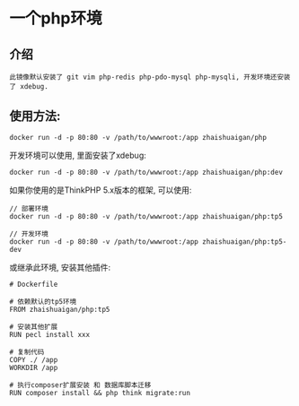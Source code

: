 # 一个php环境

## 介绍
    此镜像默认安装了 git vim php-redis php-pdo-mysql php-mysqli, 开发环境还安装了 xdebug. 

## 使用方法:
```
docker run -d -p 80:80 -v /path/to/wwwroot:/app zhaishuaigan/php
```

开发环境可以使用, 里面安装了xdebug:
```
docker run -d -p 80:80 -v /path/to/wwwroot:/app zhaishuaigan/php:dev
```

如果你使用的是ThinkPHP 5.x版本的框架, 可以使用:

```
// 部署环境
docker run -d -p 80:80 -v /path/to/wwwroot:/app zhaishuaigan/php:tp5

// 开发环境
docker run -d -p 80:80 -v /path/to/wwwroot:/app zhaishuaigan/php:tp5-dev
```
或继承此环境, 安装其他插件:

```
# Dockerfile

# 依赖默认的tp5环境
FROM zhaishuaigan/php:tp5

# 安装其他扩展
RUN pecl install xxx

# 复制代码
COPY ./ /app
WORKDIR /app

# 执行composer扩展安装 和 数据库脚本迁移
RUN composer install && php think migrate:run
```
